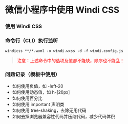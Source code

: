 # 微信小程序中使用 Windi CSS

### 使用 Windi CSS



### 命令行（CLI）执行监听

```shell
windicss **/*.wxml -o windi.wxss -d -f windi.config.js
```

> <font color="red">注意：上述命令中的选项及值都不能缺，顺序也不能乱！</font>

### 问题记录（模板中使用）

- 如何使用负值，如 -left-20
- 如何使用动态值，如 h-[20px]
- 如何使用百分比
- 如何使用 important 声明类
- 如何使用 tree-shaking，去除无用代码
- 如何去掉浏览器兼容性代码并压缩代码，减少代码体积